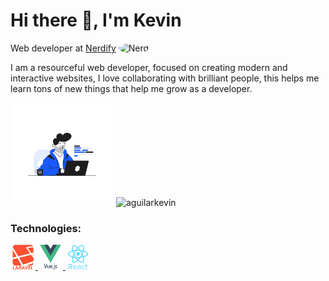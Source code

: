 # Hi there 👋, I'm Kevin

Web developer at <a href="https://getnerdify.com">Nerdify</a> <img alt="Nerd" style="border-radius: 100%;" src="https://avatars.githubusercontent.com/u/9060523?s=200&v=4" width="25">

I am a resourceful web developer, focused on creating modern and interactive websites, I love collaborating with brilliant people, this helps me learn tons of new things that help me grow as a developer.</p>

<img width="165" src="76246-test-raffle.gif"/> </span> <span><img src="https://github-readme-stats.vercel.app/api/top-langs?username=aguilarkevin&show_icons=true&locale=en&layout=compact&theme=dark" alt="aguilarkevin" />  </span>

### Technologies:

<div width="180" align="left"> 
<a href="https://laravel.com/" target="_blank">
<img src="https://raw.githubusercontent.com/devicons/devicon/master/icons/laravel/laravel-plain-wordmark.svg" alt="laravel" width="40" height="40"/> 
</a> 
<a href="https://vuejs.org/" target="_blank"> 
<img src="https://raw.githubusercontent.com/devicons/devicon/master/icons/vuejs/vuejs-original-wordmark.svg" alt="vuejs" width="40" height="40"/>
</a> 
<a href="https://reactjs.org/" target="_blank">
<img src="https://raw.githubusercontent.com/devicons/devicon/master/icons/react/react-original-wordmark.svg" alt="react" width="40" height="40"/>
</a>
</div>
